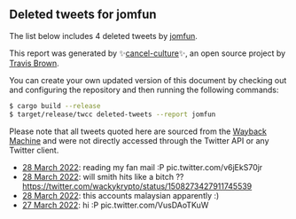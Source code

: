## Deleted tweets for jomfun

The list below includes 4 deleted tweets by
[jomfun](https://twitter.com/jomfun).



This report was generated by ✨[cancel-culture](https://github.com/travisbrown/cancel-culture)✨,
an open source project by [Travis Brown](https://twitter.com/travisbrown).

You can create your own updated version of this document by checking out and configuring the
repository and then running the following commands:

```bash
$ cargo build --release
$ target/release/twcc deleted-tweets --report jomfun
```

Please note that all tweets quoted here are sourced from the
[Wayback Machine](https://web.archive.org) and were not directly accessed through the Twitter API or
any Twitter client.

* [28 March 2022](https://web.archive.org/web/20220328033605/https://twitter.com/jomfun/status/1508286113131089929): reading my fan mail :P pic.twitter.com/v6jEkS70jr <!--1508286113131089929-->
* [28 March 2022](https://web.archive.org/web/20220328024947/https://twitter.com/jomfun/status/1508274897390166019): will smith hits like a bitch ?? https://twitter.com/wackykrypto/status/1508273427911745539 <!--1508274897390166019-->
* [28 March 2022](https://web.archive.org/web/20220328024008/https://twitter.com/jomfun/status/1508272460906463233): this accounts malaysian apparently :) <!--1508272460906463233-->
* [27 March 2022](https://web.archive.org/web/20220327222611/https://twitter.com/jomfun/status/1508208567853019136): hi :P pic.twitter.com/VusDAoTKuW <!--1508208567853019136-->
